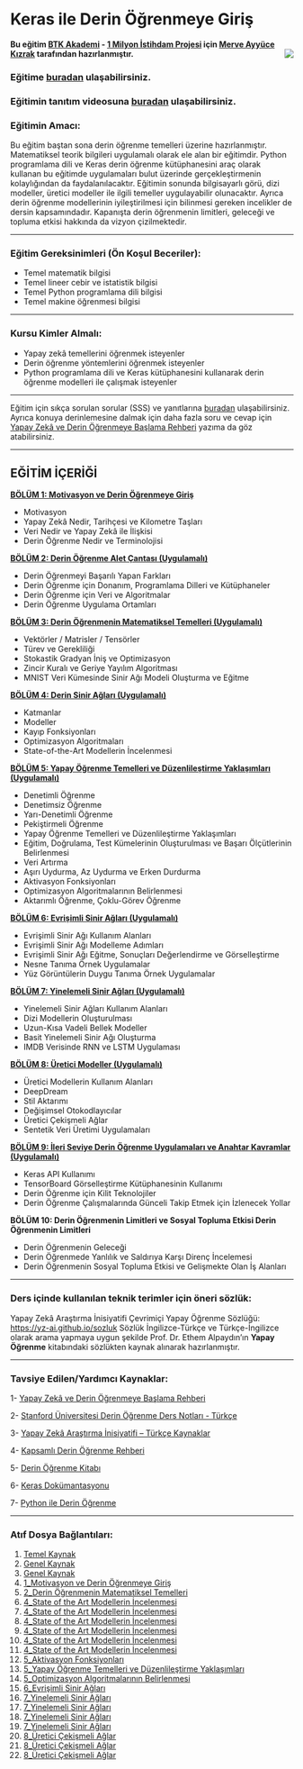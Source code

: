 # Keras ile Derin Öğrenmeye Giriş


**Bu eğitim [BTK Akademi](https://www.btkakademi.gov.tr/portal/cms/hakkimizda) - [1 Milyon İstihdam Projesi](https://1milyonistihdam.hmb.gov.tr/) için [Merve Ayyüce Kızrak](http://www.ayyucekizrak.com/) tarafından hazırlanmıştır.** 
<img align="right" src="https://assets-btkakademi-gov-tr.akamaized.net/api/template/51/client/assets/img/logo.png">

###  Eğitime [buradan](https://www.btkakademi.gov.tr/portal/course/keras-ile-derin-ogrenmeye-giris-10599#!/about) ulaşabilirsiniz.

###  Eğitimin tanıtım videosuna [buradan](https://www.btkakademi.gov.tr/portal/course/deliver/keras-ile-derin-ogrenmeye-giris-10599#!/play) ulaşabilirsiniz.

### Eğitimin Amacı:

Bu eğitim baştan sona derin öğrenme temelleri üzerine hazırlanmıştır. Matematiksel teorik bilgileri uygulamalı olarak ele alan bir eğitimdir. Python programlama dili ve Keras derin öğrenme kütüphanesini araç olarak kullanan bu eğitimde uygulamaları bulut üzerinde gerçekleştirmenin kolaylığından da faydalanılacaktır. Eğitimin sonunda bilgisayarlı görü, dizi modeller, üretici modeller ile ilgili temeller uygulayabilir olunacaktır. Ayrıca derin öğrenme modellerinin iyileştirilmesi için bilinmesi gereken incelikler de dersin kapsamındadır. Kapanışta derin öğrenmenin limitleri, geleceği ve topluma etkisi hakkında da vizyon çizilmektedir. 

---

### Eğitim Gereksinimleri (Ön Koşul Beceriler):

- Temel matematik bilgisi
- Temel lineer cebir ve istatistik bilgisi
- Temel Python programlama dili bilgisi
- Temel makine öğrenmesi bilgisi

---

### Kursu Kimler Almalı:

- Yapay zekâ temellerini öğrenmek isteyenler
- Derin öğrenme yöntemlerini öğrenmek isteyenler
- Python programlama dili ve Keras kütüphanesini kullanarak derin öğrenme modelleri ile çalışmak isteyenler

---


Eğitim için sıkça sorulan sorular (SSS) ve yanıtlarına [buradan](https://www.btkakademi.gov.tr/portal/course/keras-ile-derin-ogrenmeye-giris-10599#!/faq) ulaşabilirsiniz. Ayrıca konuya derinlemesine dalmak için daha fazla soru ve cevap için [Yapay Zekâ ve Derin Öğrenmeye Başlama Rehberi](https://medium.com/@ayyucekizrak/yapay-zekaya-ba%C5%9Flama-rehberi-91e79d3de8e1) yazıma da göz atabilirsiniz.

---


## EĞİTİM İÇERİĞİ

**[BÖLÜM 1: Motivasyon ve Derin Öğrenmeye Giriş](https://www.btkakademi.gov.tr/portal/course/deliver/keras-ile-derin-ogrenmeye-giris-10599?selectCourseId=10964#!/play)** 

- Motivasyon
- Yapay Zekâ Nedir, Tarihçesi ve Kilometre Taşları 
- Veri Nedir ve Yapay Zekâ ile İlişkisi 
- Derin Öğrenme Nedir ve Terminolojisi

**[BÖLÜM 2: Derin Öğrenme Alet Çantası (Uygulamalı)](https://github.com/ayyucekizrak/Keras_ile_Derin_Ogrenmeye_Giris/tree/master/B%C3%B6l%C3%BCm2)** 
- Derin Öğrenmeyi Başarılı Yapan Farkları
- Derin Öğrenme için Donanım, Programlama Dilleri ve Kütüphaneler
- Derin Öğrenme için Veri ve Algoritmalar
- Derin Öğrenme Uygulama Ortamları

**[BÖLÜM 3: Derin Öğrenmenin Matematiksel Temelleri (Uygulamalı)](https://github.com/ayyucekizrak/Keras_ile_Derin_Ogrenmeye_Giris/tree/master/B%C3%B6l%C3%BCm3)** 
- Vektörler / Matrisler / Tensörler
- Türev ve Gerekliliği
- Stokastik Gradyan İniş ve Optimizasyon
- Zincir Kuralı ve Geriye Yayılım Algoritması
- MNIST Veri Kümesinde Sinir Ağı Modeli Oluşturma ve Eğitme 

**[BÖLÜM 4: Derin Sinir Ağları (Uygulamalı)](https://github.com/ayyucekizrak/Keras_ile_Derin_Ogrenmeye_Giris/tree/master/B%C3%B6l%C3%BCm4)** 
- Katmanlar
- Modeller
- Kayıp Fonksiyonları
- Optimizasyon Algoritmaları
- State-of-the-Art Modellerin İncelenmesi

**[BÖLÜM 5: Yapay Öğrenme Temelleri ve Düzenlileştirme Yaklaşımları (Uygulamalı)](https://github.com/ayyucekizrak/Keras_ile_Derin_Ogrenmeye_Giris/tree/master/B%C3%B6l%C3%BCm5)**
- Denetimli Öğrenme
- Denetimsiz Öğrenme
- Yarı-Denetimli Öğrenme
- Pekiştirmeli Öğrenme
- Yapay Öğrenme Temelleri ve Düzenlileştirme Yaklaşımları
- Eğitim, Doğrulama, Test Kümelerinin Oluşturulması ve Başarı Ölçütlerinin Belirlenmesi
- Veri Artırma
- Aşırı Uydurma, Az Uydurma ve Erken Durdurma
- Aktivasyon Fonksiyonları
- Optimizasyon Algoritmalarının Belirlenmesi
- Aktarımlı Öğrenme, Çoklu-Görev Öğrenme 

**[BÖLÜM 6: Evrişimli Sinir Ağları (Uygulamalı)](https://github.com/ayyucekizrak/Keras_ile_Derin_Ogrenmeye_Giris/tree/master/B%C3%B6l%C3%BCm6)**
- Evrişimli Sinir Ağı Kullanım Alanları
- Evrişimli Sinir Ağı Modelleme Adımları
- Evrişimli Sinir Ağı Eğitme, Sonuçları Değerlendirme ve Görselleştirme
- Nesne Tanıma Örnek Uygulamalar
- Yüz Görüntülerin Duygu Tanıma Örnek Uygulamalar

**[BÖLÜM 7: Yinelemeli Sinir Ağları (Uygulamalı)](https://github.com/ayyucekizrak/Keras_ile_Derin_Ogrenmeye_Giris/tree/master/B%C3%B6l%C3%BCm7)**
- Yinelemeli Sinir Ağları Kullanım Alanları
- Dizi Modellerin Oluşturulması
- Uzun-Kısa Vadeli Bellek Modeller 
- Basit Yinelemeli Sinir Ağı Oluşturma
- IMDB Verisinde RNN ve LSTM Uygulaması

**[BÖLÜM 8: Üretici Modeller (Uygulamalı)](https://github.com/ayyucekizrak/Keras_ile_Derin_Ogrenmeye_Giris/tree/master/B%C3%B6l%C3%BCm8)**
- Üretici Modellerin Kullanım Alanları
- DeepDream 
- Stil Aktarımı
- Değişimsel Otokodlayıcılar
- Üretici Çekişmeli Ağlar
- Sentetik Veri Üretimi Uygulamaları

**[BÖLÜM 9: İleri Seviye Derin Öğrenme Uygulamaları ve Anahtar Kavramlar (Uygulamalı)](https://github.com/ayyucekizrak/Keras_ile_Derin_Ogrenmeye_Giris/tree/master/B%C3%B6l%C3%BCm9)**
- Keras API Kullanımı
- TensorBoard Görselleştirme Kütüphanesinin Kullanımı
- Derin Öğrenme için Kilit Teknolojiler
- Derin Öğrenme Çalışmalarında Günceli Takip Etmek için İzlenecek Yollar

**BÖLÜM 10: Derin Öğrenmenin Limitleri ve Sosyal Topluma Etkisi	Derin Öğrenmenin Limitleri**

- Derin Öğrenmenin Geleceği
- Derin Öğrenmede Yanlılık ve Saldırıya Karşı Direnç İncelemesi
- Derin Öğrenmenin Sosyal Topluma Etkisi ve Gelişmekte Olan İş Alanları

---

### Ders içinde kullanılan teknik terimler için öneri sözlük:

Yapay Zekâ Araştırma İnisiyatifi Çevrimiçi Yapay Öğrenme Sözlüğü: https://yz-ai.github.io/sozluk
Sözlük İngilizce-Türkçe ve Türkçe-İngilizce olarak arama yapmaya uygun şekilde Prof. Dr. Ethem Alpaydın’ın **Yapay Öğrenme** kitabındaki sözlükten kaynak alınarak hazırlanmıştır. 

---

### Tavsiye Edilen/Yardımcı Kaynaklar:

1-	[Yapay Zekâ ve Derin Öğrenmeye Başlama Rehberi](https://medium.com/@ayyucekizrak/yapay-zekaya-ba%C5%9Flama-rehberi-91e79d3de8e1)

2-	[Stanford Üniversitesi Derin Öğrenme Ders Notları - Türkçe](https://stanford.edu/~shervine/l/tr/teaching/)

3-	[Yapay Zekâ Araştırma İnisiyatifi – Türkçe Kaynaklar](https://yz-ai.github.io/)

4-	[Kapsamlı Derin Öğrenme Rehberi](https://github.com/ayyucekizrak/Kapsamli_Derin_Ogrenme_Rehberi  )

5-	[Derin Öğrenme Kitabı](http://www.deeplearningbook.org/)

6-	[Keras Dokümantasyonu](https://keras.io/)

7-	[Python ile Derin Öğrenme](http://buzdagiyayinevi.com/python-ile-derin-ogrenme/ )


---

### Atıf Dosya Bağlantıları:

1.	[Temel Kaynak](http://buzdagiyayinevi.com/python-ile-derin-ogrenme/ )
2.	[Genel Kaynak](http://www.deeplearningbook.org/ )
3.	[Genel Kaynak](https://www.coursera.org/deeplearning-ai )
4.	[1_Motivasyon ve Derin Öğrenmeye Giriş](https://medium.com/deep-learning-turkiye/derin-ogrenme-uygulamalarinda-en-sik-kullanilan-hiper-parametreler-ece8e9125c4 )
5.	[2_Derin Öğrenmenin Matematiksel Temelleri](https://ruder.io/optimizing-gradient-descent/)
6.	[4_State of the Art Modellerin İncelenmesi](http://yann.lecun.com/exdb/lenet/ )
7.	[4_State of the Art Modellerin İncelenmesi](https://papers.nips.cc/paper/4824-imagenet-classification-with-deep-convolutional-neural-networks.pdf)
8.	[4_State of the Art Modellerin İncelenmesi](https://arxiv.org/pdf/1409.1556.pdf )
9.	[4_State of the Art Modellerin İncelenmesi](https://arxiv.org/abs/1512.03385)
10.	[4_State of the Art Modellerin İncelenmesi](https://arxiv.org/abs/1312.4400)
11.	[4_State of the Art Modellerin İncelenmesi](https://arxiv.org/abs/1409.4842)
12.	[5_Aktivasyon Fonksiyonları](https://medium.com/@ayyucekizrak/derin-%C3%B6%C4%9Frenme-i%C3%A7in-aktivasyon-fonksiyonlar%C4%B1n%C4%B1n-kar%C5%9F%C4%B1la%C5%9Ft%C4%B1r%C4%B1lmas%C4%B1-cee17fd1d9cd)
13.	[5_Yapay Öğrenme Temelleri ve Düzenlileştirme Yaklaşımları](https://www.slideshare.net/albertspijkers/martin-gorner-tensorflow-and-deep-learning-without-a-phd)
14.	[5_Optimizasyon Algoritmalarının Belirlenmesi](https://www.benfrederickson.com/numerical-optimization/ )
15.	[6_Evrişimli Sinir Ağları](http://cs231n.stanford.edu/)
16.	[7_Yinelemeli Sinir Ağları](https://arxiv.org/abs/1412.3555 )
17.	[7_Yinelemeli Sinir Ağları](https://arxiv.org/abs/1409.1259 )
18.	[7_Yinelemeli Sinir Ağları](https://www.bioinf.jku.at/publications/older/2604.pdf )
19.	[7_Yinelemeli Sinir Ağları](http://karpathy.github.io/2015/05/21/rnn-effectiveness/)
20.	[8_Üretici Çekişmeli Ağlar](https://arxiv.org/abs/1406.2661 )
21.	[8_Üretici Çekişmeli Ağlar](https://arxiv.org/abs/1511.06434 )
22.	[8_Üretici Çekişmeli Ağlar](https://poloclub.github.io/ganlab/ )







